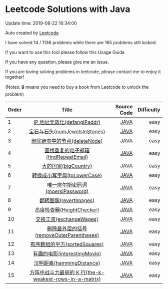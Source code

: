 # Leetcode Solutions with Java
Update time: 2019-08-22 16:34:00

Auto created by [Leetcode](https://leetcode-cn.com/problems)

I have solved 14 / 1136 problems while there are 165 problems still locked.

If you want to use this tool please follow this Usage Guide

If you have any question, please give me an issue.

If you are loving solving problems in leetcode, please contact me to enjoy it together!

(Notes: 🔒 means you need to buy a book from Leetcode to unlock the problem)

|Order | Title | Source Code | Difficulty |
|----|:------:|----:|-------:
1|[IP 地址无效化(defangIPaddr)](https://leetcode-cn.com/problems/height-checker/submissions/)|[JAVA](https://leetcode-cn.com/problems/height-checker/submissions/)|easy
2|[宝石与石头(numJewelsInStones)](https://leetcode-cn.com/problems/height-checker/submissions/)|[JAVA](https://leetcode-cn.com/problems/height-checker/submissions/)|easy
3|[删除链表中的节点(deleteNode)](https://leetcode-cn.com/problems/height-checker/submissions/)|[JAVA](https://leetcode-cn.com/problems/height-checker/submissions/)|easy
4|[查找重复的电子邮箱(findRepeatEmail)](https://leetcode-cn.com/problems/height-checker/submissions/)|[JAVA](https://leetcode-cn.com/problems/height-checker/submissions/)|easy
5|[大的国家(bigCountry)](https://leetcode-cn.com/problems/height-checker/submissions/)|[JAVA](https://leetcode-cn.com/problems/height-checker/submissions/)|easy
6|[转换成小写字母(toLowerCase)](https://leetcode-cn.com/problems/height-checker/submissions/)|[JAVA](https://leetcode-cn.com/problems/height-checker/submissions/)|easy
7|[唯一摩尔斯密码词(moersiPassword)](https://leetcode-cn.com/problems/height-checker/submissions/)|[JAVA](https://leetcode-cn.com/problems/height-checker/submissions/)|easy
8|[翻转图像(revertImages)](https://leetcode-cn.com/problems/height-checker/submissions/)|[JAVA](https://leetcode-cn.com/problems/height-checker/submissions/)|easy
9|[高度检查器(HeightChecker)](https://leetcode-cn.com/problems/height-checker/submissions/)|[JAVA](https://leetcode-cn.com/problems/height-checker/submissions/)|easy
10|[交换工资(exchangeWages)](https://leetcode-cn.com/problems/height-checker/submissions/)|[JAVA](https://leetcode-cn.com/problems/height-checker/submissions/)|easy
11|[删除最外层的括号(removeOuterParentheses)](https://leetcode-cn.com/problems/height-checker/submissions/)|[JAVA](https://leetcode-cn.com/problems/height-checker/submissions/)|easy
12|[有序数组的平方(sortedSquares)](https://leetcode-cn.com/problems/squares-of-a-sorted-array/comments/)|[JAVA](https://leetcode-cn.com/problems/squares-of-a-sorted-array/comments/)|easy
13|[有趣的电影(interestingMovie)](https://leetcode-cn.com/problems/squares-of-a-sorted-array/comments/)|[JAVA](https://leetcode-cn.com/problems/squares-of-a-sorted-array/comments/)|easy
14|[汉明距离(hammingDistance)](https://leetcode-cn.com/problems/squares-of-a-sorted-array/comments/)|[JAVA](https://leetcode-cn.com/problems/squares-of-a-sorted-array/comments/)|easy
15|[方阵中战斗力最弱的 K 行(the-k-weakest-rows-in-a-matrix)](https://leetcode-cn.com/problems/the-k-weakest-rows-in-a-matrix/)|[JAVA](https://leetcode-cn.com/problems/the-k-weakest-rows-in-a-matrix/)|easy

